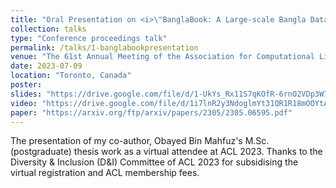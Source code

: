 ```yaml
---
title: "Oral Presentation on <i>\"BanglaBook: A Large-scale Bangla Dataset for Sentiment Analysis from Book Reviews\"</i>"
collection: talks
type: "Conference proceedings talk"
permalink: /talks/1-banglabookpresentation
venue: "The 61st Annual Meeting of the Association for Computational Linguistics (ACL 2023)"
date: 2023-07-09
location: "Toronto, Canada"
poster: 
slides: "https://drive.google.com/file/d/1-UkYs_Rx11S7qKOfR-6rnO2VDp3W78vQ/view?usp=sharing"
video: "https://drive.google.com/file/d/1i7lnR2y3NdoglmYt31QR1R18mOOYtA76/view?usp=sharing"
paper: "https://arxiv.org/ftp/arxiv/papers/2305/2305.06595.pdf"
---
```


The presentation of my co-author, Obayed Bin Mahfuz's M.Sc. (postgraduate) thesis work as a virtual attendee at ACL 2023. Thanks to the Diversity & Inclusion (D&I) Committee of ACL 2023 for subsidising the virtual registration and ACL membership fees.